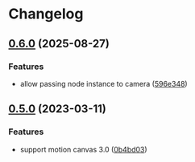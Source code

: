 # Changelog

## [0.6.0](https://github.com/ksassnowski/motion-canvas-camera/compare/v0.5.0...v0.6.0) (2025-08-27)


### Features

* allow passing node instance to camera ([596e348](https://github.com/ksassnowski/motion-canvas-camera/commit/596e3484db13c4dc4e74fa22ad3de5c190a20e8b))

## [0.5.0](https://github.com/ksassnowski/motion-canvas-camera/compare/0.4.2...v0.5.0) (2023-03-11)


### Features

* support motion canvas 3.0 ([0b4bd03](https://github.com/ksassnowski/motion-canvas-camera/commit/0b4bd035eade48eef0058e8c63a5f32bcee433d1))
